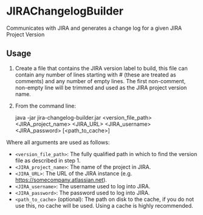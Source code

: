 JIRAChangelogBuilder
====================

Communicates with JIRA and generates a change log for a given JIRA Project Version

Usage
-----

1) Create a file that contains the JIRA version label to build, this file can contain any number of lines starting with # (these are treated as comments) and any number of empty lines. The first non-comment, non-empty line will be trimmed and used as the JIRA project version name.

2) From the command line:

    java -jar jira-changelog-builder.jar <version_file_path> <JIRA_project_name> <JIRA_URL>
            <JIRA_username> <JIRA_password> [<path_to_cache>]
  
Where all arguments are used as follows:
  
  *  `<version_file_path>`: The fully qualified path in which to find the version file as described in step 1.
  *  `<JIRA_project_name>`: The name of the project in JIRA.
  *  `<JIRA_URL>`: The URL of the JIRA instance (e.g. https://somecompany.atlassian.net).
  *  `<JIRA_username>`: The username used to log into JIRA.
  *  `<JIRA_password>`: The password used to log into JIRA.
  *  `<path_to_cache>` (optional): The path on disk to the cache, if you do not use this, no cache will be used. Using a cache is highly recommended.